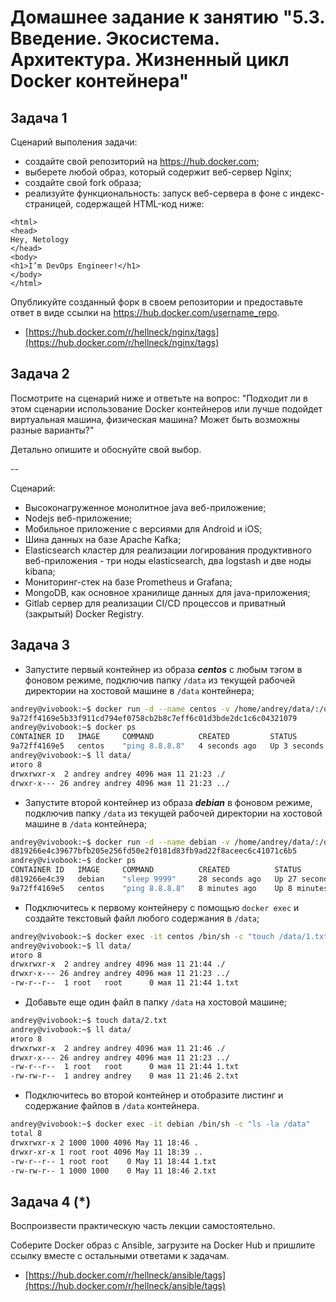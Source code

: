 
# Домашнее задание к занятию "5.3. Введение. Экосистема. Архитектура. Жизненный цикл Docker контейнера"

## Задача 1

Сценарий выполения задачи:

- создайте свой репозиторий на https://hub.docker.com;
- выберете любой образ, который содержит веб-сервер Nginx;
- создайте свой fork образа;
- реализуйте функциональность:
запуск веб-сервера в фоне с индекс-страницей, содержащей HTML-код ниже:
```
<html>
<head>
Hey, Netology
</head>
<body>
<h1>I’m DevOps Engineer!</h1>
</body>
</html>
```
Опубликуйте созданный форк в своем репозитории и предоставьте ответ в виде ссылки на https://hub.docker.com/username_repo.
   * [https://hub.docker.com/r/hellneck/nginx/tags](https://hub.docker.com/r/hellneck/nginx/tags)

## Задача 2

Посмотрите на сценарий ниже и ответьте на вопрос:
"Подходит ли в этом сценарии использование Docker контейнеров или лучше подойдет виртуальная машина, физическая машина? Может быть возможны разные варианты?"

Детально опишите и обоснуйте свой выбор.

--

Сценарий:

- Высоконагруженное монолитное java веб-приложение;
- Nodejs веб-приложение;
- Мобильное приложение c версиями для Android и iOS;
- Шина данных на базе Apache Kafka;
- Elasticsearch кластер для реализации логирования продуктивного веб-приложения - три ноды elasticsearch, два logstash и две ноды kibana;
- Мониторинг-стек на базе Prometheus и Grafana;
- MongoDB, как основное хранилище данных для java-приложения;
- Gitlab сервер для реализации CI/CD процессов и приватный (закрытый) Docker Registry.

## Задача 3

- Запустите первый контейнер из образа ***centos*** c любым тэгом в фоновом режиме, подключив папку ```/data``` из текущей рабочей директории на хостовой машине в ```/data``` контейнера;
```bash
andrey@vivobook:~$ docker run -d --name centos -v /home/andrey/data/:/data centos ping 8.8.8.8
9a72ff4169e5b33f911cd794ef0758cb2b8c7eff6c01d3bde2dc1c6c04321079
andrey@vivobook:~$ docker ps
CONTAINER ID   IMAGE     COMMAND          CREATED         STATUS         PORTS     NAMES
9a72ff4169e5   centos    "ping 8.8.8.8"   4 seconds ago   Up 3 seconds             centos
andrey@vivobook:~$ ll data/
итого 8
drwxrwxr-x  2 andrey andrey 4096 мая 11 21:23 ./
drwxr-x--- 26 andrey andrey 4096 мая 11 21:23 ../
```
- Запустите второй контейнер из образа ***debian*** в фоновом режиме, подключив папку ```/data``` из текущей рабочей директории на хостовой машине в ```/data``` контейнера;
```bash
andrey@vivobook:~$ docker run -d --name debian -v /home/andrey/data/:/data debian sleep 9999
d819266e4c39677bfb205e256fd50e2f0181d83fb9ad22f8aceec6c41071c6b5
andrey@vivobook:~$ docker ps
CONTAINER ID   IMAGE     COMMAND          CREATED          STATUS          PORTS     NAMES
d819266e4c39   debian    "sleep 9999"     28 seconds ago   Up 27 seconds             debian
9a72ff4169e5   centos    "ping 8.8.8.8"   8 minutes ago    Up 8 minutes              centos
```
- Подключитесь к первому контейнеру с помощью ```docker exec``` и создайте текстовый файл любого содержания в ```/data```;
```bash
andrey@vivobook:~$ docker exec -it centos /bin/sh -c "touch /data/1.txt"
andrey@vivobook:~$ ll data/
итого 8
drwxrwxr-x  2 andrey andrey 4096 мая 11 21:44 ./
drwxr-x--- 26 andrey andrey 4096 мая 11 21:23 ../
-rw-r--r--  1 root   root      0 мая 11 21:44 1.txt
```
- Добавьте еще один файл в папку ```/data``` на хостовой машине;
```bash
andrey@vivobook:~$ touch data/2.txt
andrey@vivobook:~$ ll data/
итого 8
drwxrwxr-x  2 andrey andrey 4096 мая 11 21:46 ./
drwxr-x--- 26 andrey andrey 4096 мая 11 21:23 ../
-rw-r--r--  1 root   root      0 мая 11 21:44 1.txt
-rw-rw-r--  1 andrey andrey    0 мая 11 21:46 2.txt
```
- Подключитесь во второй контейнер и отобразите листинг и содержание файлов в ```/data``` контейнера.
```bash
andrey@vivobook:~$ docker exec -it debian /bin/sh -c "ls -la /data"
total 8
drwxrwxr-x 2 1000 1000 4096 May 11 18:46 .
drwxr-xr-x 1 root root 4096 May 11 18:39 ..
-rw-r--r-- 1 root root    0 May 11 18:44 1.txt
-rw-rw-r-- 1 1000 1000    0 May 11 18:46 2.txt
```

## Задача 4 (*)

Воспроизвести практическую часть лекции самостоятельно.

Соберите Docker образ с Ansible, загрузите на Docker Hub и пришлите ссылку вместе с остальными ответами к задачам.

   * [https://hub.docker.com/r/hellneck/ansible/tags](https://hub.docker.com/r/hellneck/ansible/tags)